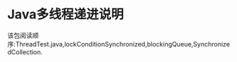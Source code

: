 Java多线程递进说明
===========

该包阅读顺序:ThreadTest.java,lockConditionSynchronized,blockingQueue,SynchronizedCollection.
